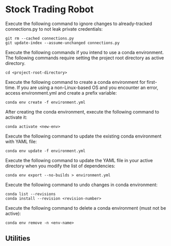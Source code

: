 # Stock Trading Robot

Execute the following command to ignore changes to already-tracked connections.py to not leak private credentials:
```
git rm --cached connections.py
git update-index --assume-unchanged connections.py
```

Execute the following commands if you intend to use a conda environment.
The following commands require setting the project root directory as active directory.
```
cd <project-root-directory>
```

Execute the following command to create a conda environment for first-time. If you are using a non-Linux-based OS and you encounter an error, access environment.yml and create a prefix variable:
```
conda env create -f environment.yml
```

After creating the conda environment, execute the following command to activate it:
```
conda activate <new-env>
```

Execute the following command to update the existing conda environment with YAML file: 
```
conda env update -f environment.yml
```

Execute the following command to update the YAML file in your active directory when you modify the list of dependencies:
```
conda env export --no-builds > environment.yml
```

Execute the following command to undo changes in conda environment:
```
conda list --revisions
conda install --revision <revision-number>
```

Execute the following command to delete a conda environment (must not be active):
```
conda env remove -n <env-name>
```

## Utilities
